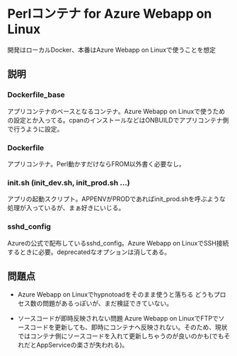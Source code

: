 # Perlコンテナ for Azure Webapp on Linux
開発はローカルDocker、本番はAzure Webapp on Linuxで使うことを想定

## 説明

### Dockerfile_base
アプリコンテナのベースとなるコンテナ。Azure Webapp on Linuxで使うための設定とか入ってる。cpanのインストールなどはONBUILDでアプリコンテナ側で行うように設定。

### Dockerfile
アプリコンテナ。Perl動かすだけならFROM以外書く必要なし。

### init.sh (init_dev.sh, init_prod.sh ...)
アプリの起動スクリプト。APPENVがPRODであればinit_prod.shを呼ぶような処理が入っているが、まぁ好きにいじる。

### sshd_config
Azureの公式で配布しているsshd_config。Azure Webapp on LinuxでSSH接続するときに必要。deprecatedなオプションは消してある。

## 問題点

- Azure Webapp on Linuxでhypnotoadをそのまま使うと落ちる
どうもプロセス数の問題があるっぽいが、まだ検証できていない。

- ソースコードが即時反映されない問題
Azure Webapp on LinuxでFTPでソースコードを更新しても、即時にコンテナへ反映されない。そのため、現状ではコンテナ側にソースコードを入れて更新しちゃうのが良いのかも(でもそれだとAppServiceの楽さが失われる)。